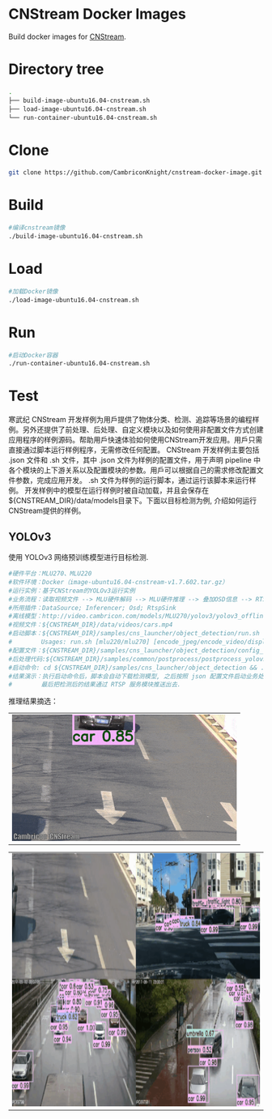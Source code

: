 # CNStream Docker Images #

Build docker images for [CNStream](https://github.com/Cambricon/CNStream).

# Directory tree #

```bash
.
├── build-image-ubuntu16.04-cnstream.sh
├── load-image-ubuntu16.04-cnstream.sh
└── run-container-ubuntu16.04-cnstream.sh
```

# Clone #
```bash
git clone https://github.com/CambriconKnight/cnstream-docker-image.git
```

# Build #
```bash
#编译cnstream镜像
./build-image-ubuntu16.04-cnstream.sh
```

# Load #
```bash
#加载Docker镜像
./load-image-ubuntu16.04-cnstream.sh
```

# Run #
```bash
#启动Docker容器
./run-container-ubuntu16.04-cnstream.sh
```

# Test #
寒武纪 CNStream 开发样例为用戶提供了物体分类、检测、追踪等场景的编程样例。另外还提供了前处理、后处理、自定义模块以及如何使用非配置文件方式创建应用程序的样例源码。帮助用戶快速体验如何使用CNStream开发应用。用戶只需直接通过脚本运行样例程序，无需修改任何配置。
CNStream 开发样例主要包括 .json 文件和 .sh 文件，其中 .json 文件为样例的配置文件，用于声明 pipeline 中各个模块的上下游关系以及配置模块的参数。用戶可以根据自己的需求修改配置文件参数，完成应用开发。 .sh 文件为样例的运行脚本，通过运行该脚本来运行样例。
开发样例中的模型在运行样例时被自动加载，并且会保存在${CNSTREAM_DIR}/data/models目录下。下面以目标检测为例, 介绍如何运行CNStream提供的样例。
## YOLOv3 ##
使用 YOLOv3 网络预训练模型进行⽬标检测.
```bash
#硬件平台：MLU270、MLU220
#软件环境：Docker（image-ubuntu16.04-cnstream-v1.7.602.tar.gz）
#运行实例：基于CNStream的YOLOv3运行实例
#业务流程：读取视频文件 --> MLU硬件解码 --> MLU硬件推理 --> 叠加OSD信息 --> RTSP推流输出
#所用插件：DataSource; Inferencer; Osd; RtspSink
#离线模型：http://video.cambricon.com/models/MLU270/yolov3/yolov3_offline_u4_v1.3.0.cambricon
#视频文件：${CNSTREAM_DIR}/data/videos/cars.mp4
#启动脚本：${CNSTREAM_DIR}/samples/cns_launcher/object_detection/run.sh
#        Usages: run.sh [mlu220/mlu270] [encode_jpeg/encode_video/display/rtsp/kafka]
#配置文件：${CNSTREAM_DIR}/samples/cns_launcher/object_detection/config_template.json
#后处理代码:${CNSTREAM_DIR}/samples/common/postprocess/postprocess_yolov3.cpp
#启动命令: cd ${CNSTREAM_DIR}/samples/cns_launcher/object_detection && ./run.sh mlu270 rtsp
#结果演示：执行启动命令后，脚本会自动下载检测模型, 之后按照 json 配置文件启动业务处理流程.
#        最后把检测后的结果通过 RTSP 服务模块推送出去.
```

推理结果摘选：
<table>
    <tr>
        <td ><center><img alt="yolov3.gif" src="./res/yolov3.gif" height="250" </center></td>
    </tr>
</table>
<table>
    <tr>
        <td ><center><img alt="yolo_mosaic_500.gif" src="./res/yolo_mosaic_500.gif" height="500" </center></td>
    </tr>
</table>